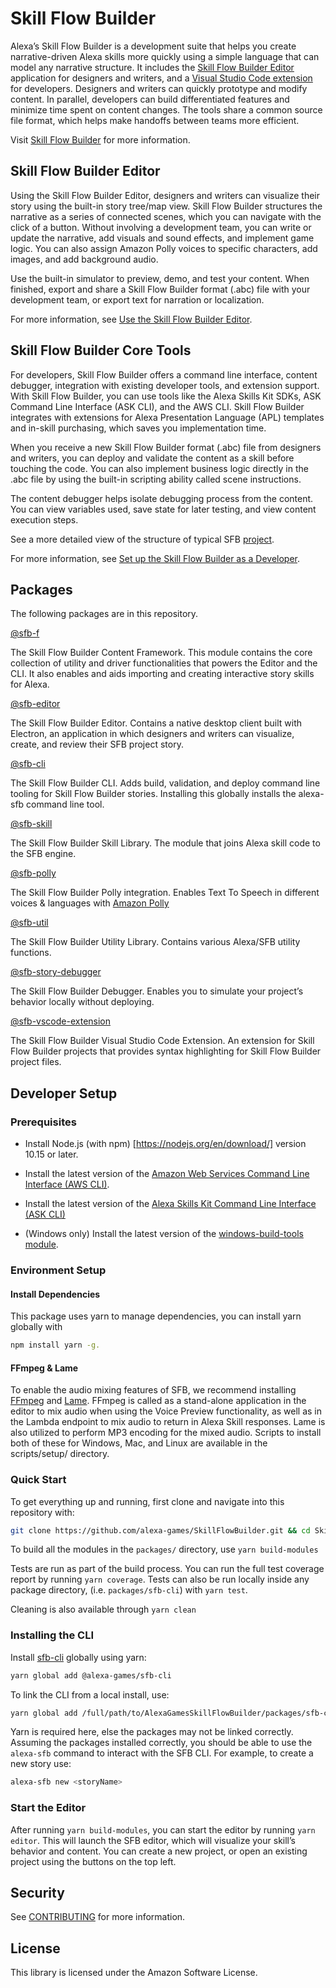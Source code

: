 # Skill Flow Builder

Alexa’s Skill Flow Builder is a development suite that helps you create
narrative-driven Alexa skills more quickly using a simple language that can model
any narrative structure. It includes the [Skill Flow Builder Editor](packages/sfb-editor/)
application for designers and writers, and a [Visual Studio Code extension](packages/sfb-vscode-extension/)
for developers. Designers and writers can quickly prototype and modify content.
In parallel, developers can build differentiated features and minimize time spent
on content changes. The tools share a common source file format, which helps make
handoffs between teams more efficient.

Visit [Skill Flow Builder](https://alexa.design/sfb-editor-landing-page) for more
information.

## Skill Flow Builder Editor

Using the Skill Flow Builder Editor, designers and writers can visualize their
story using the built-in story tree/map view. Skill Flow Builder structures the
narrative as a series of connected scenes, which you can navigate with the click
of a button. Without involving a development team, you can write or update the
narrative, add visuals and sound effects, and implement game logic. You can also
assign Amazon Polly voices to specific characters, add images, and add
background audio.

Use the built-in simulator to preview, demo, and test your content. When
finished, export and share a Skill Flow Builder format (.abc) file with your
development team, or export text for narration or localization.

For more information, see [Use the Skill Flow Builder Editor](https://developer.amazon.com/en-US/docs/alexa/custom-skills/use-the-skill-flow-builder-editor.html).

## Skill Flow Builder Core Tools

For developers, Skill Flow Builder offers a command line interface, content
debugger, integration with existing developer tools, and extension support. With
Skill Flow Builder, you can use tools like the Alexa Skills Kit SDKs, ASK Command
Line Interface (ASK CLI), and the AWS CLI. Skill Flow Builder integrates with
extensions for Alexa Presentation Language (APL) templates and in-skill
purchasing, which saves you implementation time.

When you receive a new Skill Flow Builder format (.abc) file from designers and
writers, you can deploy and validate the content as a skill before touching the
code. You can also implement business logic directly in the .abc file by using
the built-in scripting ability called scene instructions.

The content debugger helps isolate debugging process from the content. You can
view variables used, save state for later testing, and view content execution steps.

See a more detailed view of the structure of typical SFB [project](https://developer.amazon.com/en-US/docs/alexa/custom-skills/set-up-the-skill-flow-builder-as-a-developer.html#skill-flow-builder-project-structure).

For more information, see [Set up the Skill Flow Builder as a Developer](https://developer.amazon.com/en-US/docs/alexa/custom-skills/set-up-the-skill-flow-builder-as-a-developer.html).

## Packages

The following packages are in this repository.

[@sfb-f](packages/sfb-f)

The Skill Flow Builder Content Framework. This module contains the core
collection of utility and driver functionalities that powers the Editor and the
CLI. It also enables and aids importing and creating interactive story skills
for Alexa.

[@sfb-editor](packages/sfb-editor)

The Skill Flow Builder Editor. Contains a native desktop client built with
Electron, an application in which designers and writers can visualize, create,
and review their SFB project story.

[@sfb-cli](packages/sfb-cli)

The Skill Flow Builder CLI. Adds build, validation, and deploy command line
tooling for Skill Flow Builder stories. Installing this globally installs the
alexa-sfb command line tool.

[@sfb-skill](packages/sfb-skill)

The Skill Flow Builder Skill Library. The module that joins Alexa skill code to
the SFB engine.

[@sfb-polly](packages/sfb-polly)

The Skill Flow Builder Polly integration. Enables Text To Speech in different
voices & languages with [Amazon Polly](https://aws.amazon.com/polly/)

[@sfb-util](packages/sfb-util)

The Skill Flow Builder Utility Library. Contains various Alexa/SFB utility functions.

[@sfb-story-debugger](packages/sfb-story-debugger)

The Skill Flow Builder Debugger. Enables you to simulate your project’s behavior
locally without deploying.

[@sfb-vscode-extension](packages/sfb-vscode-extension)

The Skill Flow Builder Visual Studio Code Extension.  An extension for Skill
Flow Builder projects that provides syntax highlighting for Skill Flow Builder
project files.

## Developer Setup

### Prerequisites

* Install Node.js (with npm) [https://nodejs.org/en/download/] version 10.15 or later.
* Install the latest version of the [Amazon Web Services Command Line Interface (AWS CLI)](https://aws.amazon.com/cli/).
* Install the latest version of the [Alexa Skills Kit Command Line Interface (ASK CLI)](https://www.npmjs.com/package/ask-cli)

* (Windows only) Install the latest version of the [windows-build-tools module](https://www.npmjs.com/package/windows-build-tools).

### Environment Setup

#### Install Dependencies

This package uses yarn to manage dependencies, you can install yarn globally with

```sh
npm install yarn -g.
```

#### FFmpeg & Lame

To enable the audio mixing features of SFB, we recommend installing
[FFmpeg](https://ffmpeg.org/) and [Lame](https://lame.sourceforge.io/).
FFmpeg is called as a stand-alone application in the editor to mix audio when
using the Voice Preview functionality, as well as in the Lambda endpoint to mix
audio to return in Alexa Skill responses. Lame is also utilized to perform MP3
encoding for the mixed audio. Scripts to install both of these for Windows, Mac,
and Linux are available in the scripts/setup/ directory.

### Quick Start

To get everything up and running, first clone and navigate into this repository with:

```sh
git clone https://github.com/alexa-games/SkillFlowBuilder.git && cd SkillFlowBuilder/
```

To build all the modules in the `packages/` directory, use `yarn build-modules`

Tests are run as part of the build process. You can run the full test coverage
report by running `yarn coverage`. Tests can also be run locally inside any
package directory, (i.e. `packages/sfb-cli`) with `yarn test`.

Cleaning is also available through `yarn clean`

### Installing the CLI

Install [sfb-cli](packages/sfb-cli) globally using yarn:

```sh
yarn global add @alexa-games/sfb-cli
```

To link the CLI from a local install, use:

```sh
yarn global add /full/path/to/AlexaGamesSkillFlowBuilder/packages/sfb-cli
```

Yarn is required here, else the packages may not be linked correctly. Assuming
the packages installed correctly, you should be able to use the `alexa-sfb`
command to interact with the SFB CLI. For example, to create a new story use:

```sh
alexa-sfb new <storyName>
```

### Start the Editor

After running `yarn build-modules`, you can start the editor by running `yarn
editor`. This will launch the SFB editor, which will visualize your skill’s
behavior and content. You can create a new project, or open an existing project
using the buttons on the top left.

## Security

See [CONTRIBUTING](CONTRIBUTING.md#security-issue-notifications) for more information.

## License

This library is licensed under the Amazon Software License.
